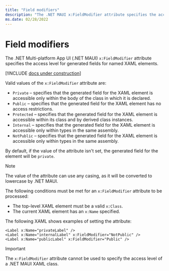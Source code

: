 ```yaml
---
title: "Field modifiers"
description: "The .NET MAUI x:FieldModifier attribute specifies the access level for generated fields for named XAML elements."
ms.date: 02/28/2022
---
```


# Field modifiers

The .NET Multi-platform App UI (.NET MAUI) `x:FieldModifier` attribute specifies the access level for generated fields for named XAML elements.

[!INCLUDE [docs under construction](~/includes/preview-note.md)]

Valid values of the `x:FieldModifier` attribute are:

- `Private` – specifies that the generated field for the XAML element is accessible only within the body of the class in which it is declared.
- `Public`  – specifies that the generated field for the XAML element has no access restrictions.
- `Protected` – specifies that the generated field for the XAML element is accessible within its class and by derived class instances.
- `Internal` – specifies that the generated field for the XAML element is accessible only within types in the same assembly.
- `NotPublic` – specifies that the generated field for the XAML element is accessible only within types in the same assembly.

By default, if the value of the attribute isn't set, the generated field for the element will be `private`.

> [!NOTE]
> The value of the attribute can use any casing, as it will be converted to lowercase by .NET MAUI.

The following conditions must be met for an `x:FieldModifier` attribute to be processed:

- The top-level XAML element must be a valid `x:Class`.
- The current XAML element has an `x:Name` specified.

The following XAML shows examples of setting the attribute:

```xaml
<Label x:Name="privateLabel" />
<Label x:Name="internalLabel" x:FieldModifier="NotPublic" />
<Label x:Name="publicLabel" x:FieldModifier="Public" />
```

> [!IMPORTANT]
> The `x:FieldModifier` attribute cannot be used to specify the access level of a .NET MAUI XAML class.
